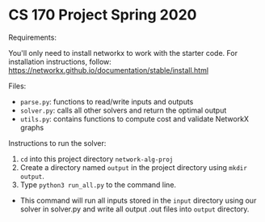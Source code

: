 # CS 170 Project Spring 2020

Requirements:

You'll only need to install networkx to work with the starter code. For installation instructions, follow: https://networkx.github.io/documentation/stable/install.html

Files:
- `parse.py`: functions to read/write inputs and outputs
- `solver.py`: calls all other solvers and return the optimal output
- `utils.py`: contains functions to compute cost and validate NetworkX graphs

Instructions to run the solver:
1. `cd` into this project directory `network-alg-proj`
2. Create a directory named `output` in the project directory using `mkdir output`.
3. Type `python3 run_all.py` to the command line. 
  - This command will run all inputs stored in the `input` directory using our solver in solver.py and write all output .out       files into `output` directory.
